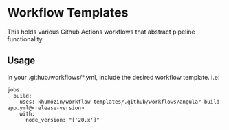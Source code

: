 # Workflow Templates
This holds various Github Actions workflows that abstract pipeline functionality 

## Usage
In your .github/workflows/*.yml, include the desired workflow template. i.e:
```
jobs:
  build:
    uses: khumozin/workflow-templates/.github/workflows/angular-build-app.yml@<release-version>
    with:
      node_version: "['20.x']"
```
